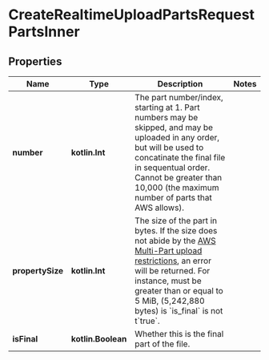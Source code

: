 
# CreateRealtimeUploadPartsRequestPartsInner

## Properties
| Name | Type | Description | Notes |
| ------------ | ------------- | ------------- | ------------- |
| **number** | **kotlin.Int** | The part number/index, starting at 1. Part numbers may be skipped, and may be uploaded in any order, but will be used to concatinate the final file in sequentual order.   Cannot be greater than 10,000 (the maximum number of parts that AWS allows). |  |
| **propertySize** | **kotlin.Int** | The size of the part in bytes. If the size does not abide by the [AWS Multi-Part upload restrictions](https://docs.aws.amazon.com/AmazonS3/latest/userguide/qfacts.html), an error will be returned.  For instance, must be greater than or equal to 5 MiB, (5,242,880 bytes) is &#x60;is_final&#x60; is not t&#x60;true&#x60;. |  |
| **isFinal** | **kotlin.Boolean** | Whether this is the final part of the file. |  |



